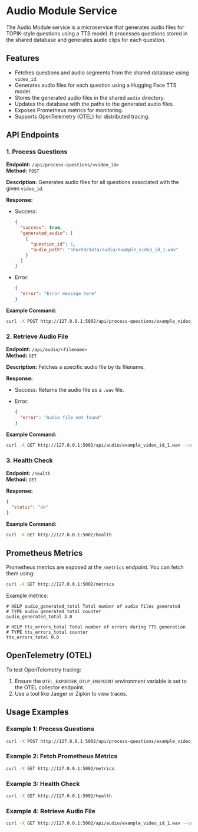 # Audio Module Service

The Audio Module service is a microservice that generates audio files for TOPIK-style questions using a TTS model. It processes questions stored in the shared database and generates audio clips for each question.

## Features

- Fetches questions and audio segments from the shared database using `video_id`.
- Generates audio files for each question using a Hugging Face TTS model.
- Stores the generated audio files in the shared `audio` directory.
- Updates the database with the paths to the generated audio files.
- Exposes Prometheus metrics for monitoring.
- Supports OpenTelemetry (OTEL) for distributed tracing.

## API Endpoints

### 1. Process Questions

**Endpoint:** `/api/process-questions/<video_id>`  
**Method:** `POST`

**Description:**
Generates audio files for all questions associated with the given `video_id`.

**Response:**

- Success:

  ```json
  {
    "success": true,
    "generated_audio": [
      {
        "question_id": 1,
        "audio_path": "shared/data/audio/example_video_id_1.wav"
      }
    ]
  }
  ```

- Error:

  ```json
  {
    "error": "Error message here"
  }
  ```

**Example Command:**

```bash
curl -X POST http://127.0.0.1:5002/api/process-questions/example_video_id
```

### 2. Retrieve Audio File

**Endpoint:** `/api/audio/<filename>`  
**Method:** `GET`

**Description:**
Fetches a specific audio file by its filename.

**Response:**

- Success: Returns the audio file as a `.wav` file.
- Error:

  ```json
  {
    "error": "Audio file not found"
  }
  ```

**Example Command:**

```bash
curl -X GET http://127.0.0.1:5002/api/audio/example_video_id_1.wav --output example_audio.wav
```

### 3. Health Check

**Endpoint:** `/health`  
**Method:** `GET`

**Response:**

```json
{
  "status": "ok"
}
```

**Example Command:**

```bash
curl -X GET http://127.0.0.1:5002/health
```

## Prometheus Metrics

Prometheus metrics are exposed at the `/metrics` endpoint. You can fetch them using:

```bash
curl -X GET http://127.0.0.1:5002/metrics
```

Example metrics:

```
# HELP audio_generated_total Total number of audio files generated
# TYPE audio_generated_total counter
audio_generated_total 3.0

# HELP tts_errors_total Total number of errors during TTS generation
# TYPE tts_errors_total counter
tts_errors_total 0.0
```

## OpenTelemetry (OTEL)

To test OpenTelemetry tracing:

1. Ensure the `OTEL_EXPORTER_OTLP_ENDPOINT` environment variable is set to the OTEL collector endpoint.
2. Use a tool like Jaeger or Zipkin to view traces.

## Usage Examples

### Example 1: Process Questions

```bash
curl -X POST http://127.0.0.1:5002/api/process-questions/example_video_id
```

### Example 2: Fetch Prometheus Metrics

```bash
curl -X GET http://127.0.0.1:5002/metrics
```

### Example 3: Health Check

```bash
curl -X GET http://127.0.0.1:5002/health
```

### Example 4: Retrieve Audio File

```bash
curl -X GET http://127.0.0.1:5002/api/audio/example_video_id_1.wav --output example_audio.wav
```
